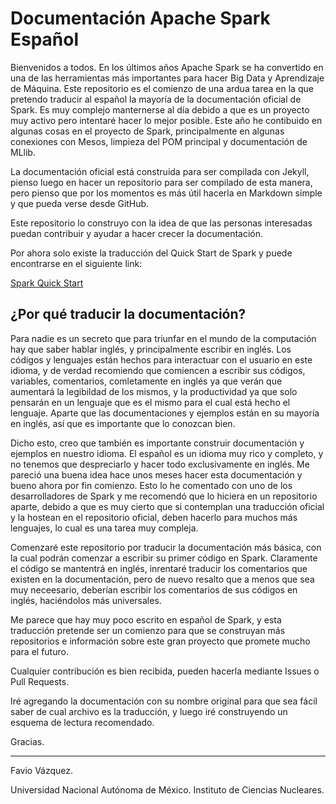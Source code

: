 # Documentación Apache Spark Español

Bienvenidos a todos. En los últimos años Apache Spark se ha convertido en una de las herramientas más importantes para hacer Big Data y Aprendizaje de Máquina. Este repositorio es el comienzo de una ardua tarea en la que pretendo traducir al español la mayoría de la documentación oficial de Spark. Es muy complejo manternerse al día debido a que es un proyecto muy activo pero intentaré hacer lo mejor posible. Este año he contibuido en algunas cosas en el proyecto de Spark, principalmente en algunas conexiones con Mesos, limpieza del POM principal y documentación de MLlib.

La documentación oficial está construida para ser compilada con Jekyll, pienso luego en hacer un repositorio para ser compilado de esta manera, pero pienso que por los momentos es más útil hacerla en Markdown simple y que pueda verse desde GitHub.

Este repositorio lo construyo con la idea de que las personas interesadas puedan contribuir y ayudar a hacer crecer la documentación.

Por ahora solo existe la traducción del Quick Start de Spark y puede encontrarse en el siguiente link:

[Spark Quick Start](https://github.com/FavioVazquez/Documentacion-Apache-Spark-Espaniol/blob/master/quick-start.md)

## ¿Por qué traducir la documentación?

Para nadie es un secreto que para triunfar en el mundo de la computación hay que saber hablar inglés, y principalmente escribir en inglés. Los códigos y lenguajes están hechos para interactuar con el usuario en este idioma, y de verdad recomiendo que comiencen a escribir sus códigos, variables, comentarios, comletamente en inglés ya que verán que aumentará la legibildad de los mismos, y la productividad ya que solo pensarán en un lenguaje que es el mismo para el cual está hecho el lenguaje. Aparte que las documentaciones y ejemplos están en su mayoría en inglés, así que es importante que lo conozcan bien.

Dicho esto, creo que también es importante construir documentación y ejemplos en nuestro idioma. El español es un idioma muy rico y completo, y no tenemos que despreciarlo y hacer todo exclusivamente en inglés. Me pareció una buena idea hace unos meses hacer esta documentación y bueno ahora por fin comienzo. Esto lo he comentado con uno de los desarrolladores de Spark y me recomendó que lo hiciera en un repositorio aparte, debido a que es muy cierto que si contemplan una traducción oficial y la hostean en el repositorio oficial, deben hacerlo para muchos más lenguajes, lo cual es una tarea muy compleja.

Comenzaré este repositorio por traducir la documentación más básica, con la cual podrán comenzar a escribir su primer código en Spark. Claramente el código se mantentrá en inglés, inrentaré traducir los comentarios que existen en la documentación, pero de nuevo resalto que a menos que sea muy neceesario, deberían escribir los comentarios de sus códigos en inglés, haciéndolos más universales.

Me parece que hay muy poco escrito en español de Spark, y esta traducción pretende ser un comienzo para que se construyan más repositorios e información sobre este gran proyecto que promete mucho para el futuro.

Cualquier contribución es bien recibida, pueden hacerla mediante Issues o Pull Requests.

Iré agregando la documentación con su nombre original para que sea fácil saber de cual archivo es la traducción, y luego iré construyendo un esquema de lectura recomendado.

Gracias.

------

Favio Vázquez.

Universidad Nacional Autónoma de México. Instituto de Ciencias Nucleares.
